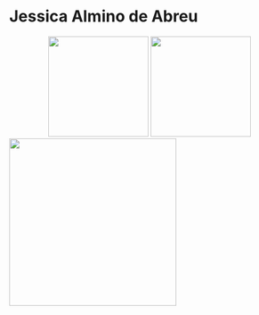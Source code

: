 # Jessica Almino de Abreu


 
<div align="center">
 <img height="180em" src="https://github-readme-stats.vercel.app/api?username=Almjes&show_icons=true&theme=dracula&include_all_commits=true&count_private=true"/>
 <img height="180em" src="https://github-readme-stats.vercel.app/api/top-langs/?username=Almjes&layout=compact&langs_count=7&theme=dracula"/>
</div>
<div>
<img height="300em" src="https://user-images.githubusercontent.com/64869904/151029023-33a913b8-e4c4-45e0-8ceb-11375f46da02.png"/)
</div>     
<!--




Here are some ideas to get you started:

- 🔭 I’m currently working on ...
- 🌱 I’m currently learning ...
- 👯 I’m looking to collaborate on ...
- 🤔 I’m looking for help with ...
- 💬 Ask me about ...
- 📫 How to reach me: ...
- 😄 Pronouns: ...
- ⚡ Fun fact: ...
[![Top Langs](https://github-readme-stats.vercel.app/api/top-langs/?username=Almjes&layout=compact)](https://github.com/anuraghazra/github-readme-stats)
-->


